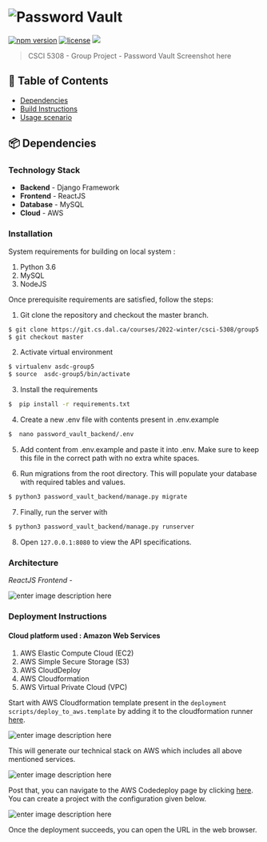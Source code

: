 # ![Password Vault](https://gcdnb.pbrd.co/images/NfA6svumiXXi.png)
[](SonarQubeURL) [![npm version](https://img.shields.io/badge/Powered%20by-SonarQube-brightgreen)](https://www.npmjs.com/package/@toast-ui/editor) [![license](https://img.shields.io/github/license/nhn/tui.editor.svg)]() [![](https://img.shields.io/badge/AWS-Codedeploy-green.svg)]()
> CSCI 5308 - Group Project - Password Vault
Screenshot here



## 🚩 Table of Contents

- [Dependencies](#-Dependencies)
- [Build Instructions](#-BuildInstructions)
- [Usage scenario](#-features)

## 📦 Dependencies

### Technology Stack

- **Backend** - Django Framework
- **Frontend** - ReactJS
- **Database** - MySQL
- **Cloud** - AWS



### Installation

System requirements for building on local system :

1. Python 3.6
2. MySQL
3. NodeJS

Once prerequisite requirements are satisfied, follow the steps:

1. Git clone the repository and checkout the master branch.
 ```sh
$ git clone https://git.cs.dal.ca/courses/2022-winter/csci-5308/group5
$ git checkout master
```

2. Activate virtual environment
 ```sh
$ virtualenv asdc-group5
$ source  asdc-group5/bin/activate
```

3. Install the requirements

  ```sh
$  pip install -r requirements.txt
```

4. Create a new .env file with contents present in .env.example
  ```sh
$  nano password_vault_backend/.env
```
5.  Add content from .env.example and paste it into .env. Make sure to keep this file in the correct path with no extra white spaces.

6. Run migrations from the root directory. This will populate your database with required tables and values.
```sh
$ python3 password_vault_backend/manage.py migrate
 ````
7. Finally, run the server with
 ```sh
$ python3 password_vault_backend/manage.py runserver
```
8. Open  `127.0.0.1:8080` to view the API specifications.

### Architecture

*ReactJS Frontend* -

![enter image description here](https://i.imgur.com/bFRLB8j.png)

### Deployment Instructions

#### Cloud platform used : Amazon Web Services

1. AWS Elastic Compute Cloud (EC2)
2. AWS Simple Secure Storage (S3)
3. AWS CloudDeploy
4. AWS Cloudformation
5. AWS Virtual Private Cloud (VPC)

Start with AWS Cloudformation template present in the `deployment scripts/deploy_to_aws.template` by adding it to the cloudformation runner [here](https://us-east-1.console.aws.amazon.com/cloudformation/home?).

![enter image description here](https://i.imgur.com/cvzeYnr.png)

This will generate our technical stack on AWS which includes all above mentioned services.

![enter image description here](https://i.imgur.com/LIZBuI4.png)

Post that, you can navigate to the AWS Codedeploy page by clicking [here](https://us-east-1.console.aws.amazon.com/codesuite/codedeploy).  You can create a project with the configuration given below.

![enter image description here](https://i.imgur.com/jN2WQt1.png)

Once the deployment succeeds, you can open the URL in the web browser. 